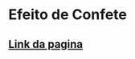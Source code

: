 # Efeito de Confete
## [Link da pagina](https://gabrielcordeirobarrosoteles.github.io/Efeito_de_Confete/)
